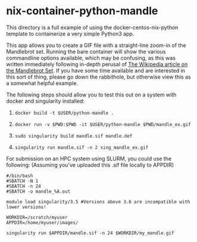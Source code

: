 # nix-container-python-mandle
This directory is a full example of using the docker-centos-nix-python template to
containerize a very simple Python3 app.

This app allows you to create a GIF file with a straight-line zoom-in of the Mandlebrot set.
Running the bare container will show the various commandline options available, which
may be confusing, as this was written immediately following in-depth perusal of
[The Wikipedia article on the Mandlebrot Set](https://en.wikipedia.org/wiki/Mandelbrot_set).
If you have some time available and are interested in this sort of thing, please go down
the rabbithole, but otherwise view this as a somewhat helpful example.

The following steps should allow you to test this out on a system with docker and singularity installed:

1. `docker build -t $USER/python-mandle .`

1. `docker run -v $PWD:$PWD -it $USER/python-mandle $PWD/mandle_ex.gif`

1. `sudo singularity build mandle.sif mandle.def`

1. `singularity run mandle.sif -n 2 sing_mandle_ex.gif`

For submission on an HPC system using SLURM, you could use the following:
(Assuming you've uploaded this .sif file locally to APPDIR)

```
#/bin/bash
#SBATCH -N 1
#SBATCH -n 24
#SBATCH -o mandle_%A.out

module load singularity/3.5 #Versions above 3.6 are incompatible with lower versions!

WORKDIR=/scratch/myuser
APPDIR=/home/myuser/images/

singularity run $APPDIR/mandle.sif -n 24 $WORKDIR/my_mandle.gif
```
